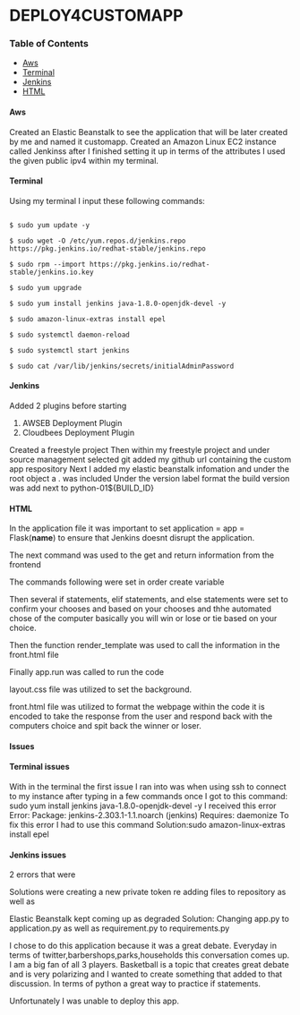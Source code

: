 # DEPLOY4CUSTOMAPP

### Table of Contents
* [Aws](#Aws)
* [Terminal](#Terminal)
* [Jenkins](#Jenkins)
* [HTML](#HTML)


#### Aws
Created an Elastic Beanstalk to see the application that will be later created by me and named it customapp.
Created an Amazon Linux EC2 instance called Jenkinss after I finished setting it up in terms of the attributes I used the given public ipv4
within my terminal.

#### Terminal
Using my terminal I input these following commands:

```

$ sudo yum update -y

$ sudo wget -O /etc/yum.repos.d/jenkins.repo https://pkg.jenkins.io/redhat-stable/jenkins.repo

$ sudo rpm --import https://pkg.jenkins.io/redhat-stable/jenkins.io.key

$ sudo yum upgrade

$ sudo yum install jenkins java-1.8.0-openjdk-devel -y

$ sudo amazon-linux-extras install epel

$ sudo systemctl daemon-reload

$ sudo systemctl start jenkins

$ sudo cat /var/lib/jenkins/secrets/initialAdminPassword

```


#### Jenkins
Added 2 plugins before starting
1. AWSEB Deployment Plugin
2. Cloudbees Deployment Plugin

Created a freestyle project
Then within my freestyle project and under source management selected git added my github url containing the custom app respository 
Next I added my elastic beanstalk infomation and 
under the root object a . was included
Under the version label format the build version was add next to python-01${BUILD_ID}


#### HTML
In the application file it was important to set application = app = Flask(__name__) 
to ensure that Jenkins doesnt disrupt the application.

The next command was used to the get and return information from the frontend

The commands following were set in order create variable 

Then several if statements, elif statements, and else statements were set to confirm your chooses and based on your chooses and thhe automated chose of the computer basically you will win or lose or tie based on your choice. 

Then the function render_template was used to call the information in the front.html file

Finally app.run was called to run the code 

layout.css file was utilized to set the background.

front.html file was utilized to format the webpage within the code it is encoded to take the response from the user and respond back with the computers choice and spit back the winner or loser.

#### Issues

#### Terminal issues
With in the terminal the first issue I ran into was when using ssh to connect to my instance after typing in a few commands once I got to this command:
sudo yum install jenkins java-1.8.0-openjdk-devel -y
I received this error
Error: Package: jenkins-2.303.1-1.1.noarch (jenkins)
           Requires: daemonize
To fix this error I had to use this command 
Solution:sudo amazon-linux-extras install epel 

#### Jenkins issues
2 errors that were 

Solutions were creating a new private token re adding files to repository as well as 

Elastic Beanstalk kept coming up as degraded
Solution: Changing app.py to application.py
as well as requirement.py to requirements.py 

I chose to do this application because it was a great debate. Everyday in terms of twitter,barbershops,parks,households this conversation comes up. I am a big fan of all 3 players. Basketball is a topic that creates great debate and is very polarizing and I wanted to create something that added to that discussion. In terms of python a great way to practice if statements.


Unfortunately I was unable to deploy this app.


